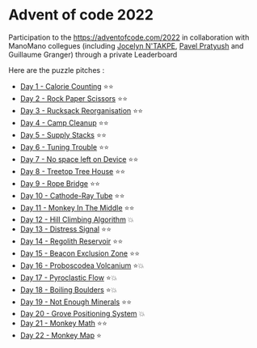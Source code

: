 # Advent of code 2022
Participation to the https://adventofcode.com/2022 in collaboration with ManoMano collegues (including [Jocelyn N'TAKPE](https://github.com/jntakpe/aoc2022), [Pavel Pratyush](https://github.com/pavelito/advent-of-code-2022) and Guillaume Granger) through a private Leaderboard

Here are the puzzle pitches :
- [Day 1 - Calorie Counting](./docs/day01.md) ⭐⭐ 
- [Day 2 - Rock Paper Scissors](./docs/day02.md) ⭐⭐
- [Day 3 - Rucksack Reorganisation](./docs/day03.md) ⭐⭐
- [Day 4 - Camp Cleanup](./docs/day04.md) ⭐⭐
- [Day 5 - Supply Stacks](./docs/day05.md) ⭐⭐
- [Day 6 - Tuning Trouble](./docs/day06.md) ⭐⭐
- [Day 7 - No space left on Device](./docs/day07.md) ⭐⭐
- [Day 8 - Treetop Tree House](./docs/day08.md) ⭐⭐
- [Day 9 - Rope Bridge](./docs/day09.md) ⭐⭐
- [Day 10 - Cathode-Ray Tube](./docs/day10.md) ⭐⭐
- [Day 11 - Monkey In The Middle](./docs/day11.md) ⭐⭐ 
- [Day 12 - Hill Climbing Algorithm](./docs/day12.md) 💥
- [Day 13 - Distress Signal](./docs/day13.md) ⭐⭐
- [Day 14 - Regolith Reservoir](./docs/day14.md) ⭐⭐
- [Day 15 - Beacon Exclusion Zone](./docs/day15.md) ⭐⭐
- [Day 16 - Proboscodea Volcanium](./docs/day16.md) ⭐💥
- [Day 17 - Pyroclastic Flow](./docs/day17.md) ⭐💥
- [Day 18 - Boiling Boulders](./docs/day18.md) ⭐💥
- [Day 19 - Not Enough Minerals](./docs/day19.md) ⭐⭐
- [Day 20 - Grove Positioning System](./docs/day20.md) 💥
- [Day 21 - Monkey Math](./docs/day21.md) ⭐⭐
- [Day 22 - Monkey Map](./docs/day22.md) ⭐